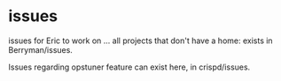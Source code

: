 issues
======

issues for Eric to work on ... all projects that don't have a home: exists in Berryman/issues.

Issues regarding opstuner feature can exist here, in crispd/issues.
